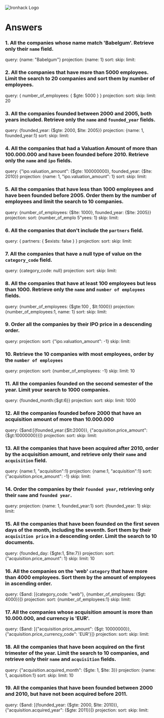 ![Ironhack Logo](https://i.imgur.com/1QgrNNw.png)

# Answers

### 1. All the companies whose name match 'Babelgum'. Retrieve only their `name` field.

query: {name: "Babelgum"}
projection: {name: 1}
sort:
skip: 
limit: 


### 2. All the companies that have more than 5000 employees. Limit the search to 20 companies and sort them by **number of employees**.


query: { number_of_employees: { $gte: 5000 } }
projection:
sort:
skip: 
limit: 20



### 3. All the companies founded between 2000 and 2005, both years included. Retrieve only the `name` and `founded_year` fields.

query: {founded_year: {$gte: 2000, $lte: 2005}}
projection: {name: 1, founded_year:1}
sort:
skip: 
limit:

### 4. All the companies that had a Valuation Amount of more than 100.000.000 and have been founded before 2010. Retrieve only the `name` and `ipo` fields.

query: {"ipo.valuation_amount": {$gte: 100000000}, founded_year: {$lte: 2010}}
projection: {name: 1, "ipo.valuation_amount": 1}
sort:
skip: 
limit:

### 5. All the companies that have less than 1000 employees and have been founded before 2005. Order them by the number of employees and limit the search to 10 companies.

query:  {number_of_employees: {$lte: 1000}, founded_year: {$lte: 2005}}
projection: 
sort:   {number_of_emplo 5"yees: 1}
skip: 
limit:

### 6. All the companies that don't include the `partners` field.

<!-- Your Code Goes Here -->
query: { partners: { $exists: false } }
projection: 
sort: 
skip: 
limit:

### 7. All the companies that have a null type of value on the `category_code` field.

<!-- Your Code Goes Here -->
query: {category_code: null}
projection: 
sort: 
skip: 
limit:

### 8. All the companies that have at least 100 employees but less than 1000. Retrieve only the `name` and `number of employees` fields.

<!-- Your Code Goes Here -->
query: {number_of_employees: {$gte:100 , $lt:1000}}
projection: {number_of_employees:1, name: 1}
sort: 
skip: 
limit:

### 9. Order all the companies by their IPO price in a descending order.

<!-- Your Code Goes Here -->
query: 
projection: 
sort: {"ipo.valuation_amount": -1}
skip: 
limit:

### 10. Retrieve the 10 companies with most employees, order by the `number of employees`

<!-- Your Code Goes Here -->
query: 
projection: 
sort: {number_of_employees: -1}
skip: 
limit: 10

### 11. All the companies founded on the second semester of the year. Limit your search to 1000 companies.

<!-- Your Code Goes Here -->
query: {founded_month:{$gt:6}}
projection: 
sort: 
skip: 
limit: 1000

### 12. All the companies founded before 2000 that have an acquisition amount of more than 10.000.000

<!-- Your Code Goes Here -->
query: {$and:[{founded_year:{$lt:2000}}, {"acquisition.price_amount":{$gt:10000000}}]}
projection: 
sort: 
skip: 
limit:

### 13. All the companies that have been acquired after 2010, order by the acquisition amount, and retrieve only their `name` and `acquisition` field.

<!-- Your Code Goes Here -->
query: {name:1, "acquisition":1}
projection: {name:1, "acquisition":1}
sort: {"acquisition.price_amount": -1}
skip: 
limit:

### 14. Order the companies by their `founded year`, retrieving only their `name` and `founded year`.

<!-- Your Code Goes Here -->
query: 
projection: {name: 1, founded_year:1}
sort: {founded_year: 1}
skip: 
limit:

### 15. All the companies that have been founded on the first seven days of the month, including the seventh. Sort them by their `acquisition price` in a descending order. Limit the search to 10 documents.

<!-- Your Code Goes Here -->
query: {founded_day: {$gte:1, $lte:7}}
projection: 
sort: {"acquisition.price_amount": 1}
skip: 
limit: 10

### 16. All the companies on the 'web' `category` that have more than 4000 employees. Sort them by the amount of employees in ascending order.

<!-- Your Code Goes Here -->
query: {$and: [{category_code: "web"}, {number_of_employees: {$gt: 4000}}]}
projection: 
sort: {number_of_employees:1}
skip: 
limit:

### 17. All the companies whose acquisition amount is more than 10.000.000, and currency is 'EUR'.

<!-- Your Code Goes Here -->
query: {$and: [{"acquisition.price_amount": {$gt: 10000000}},{"acquisition.price_currency_code":
'EUR'}]}
projection: 
sort: 
skip: 
limit:

### 18. All the companies that have been acquired on the first trimester of the year. Limit the search to 10 companies, and retrieve only their `name` and `acquisition` fields.

<!-- Your Code Goes Here -->
query: {"acquisition.acquired_month": {$gte: 1, $lte: 3}}
projection: {name: 1, acquisition:1}
sort: 
skip: 
limit: 10

### 19. All the companies that have been founded between 2000 and 2010, but have not been acquired before 2011.

<!-- Your Code Goes Here -->
query: {$and: [{founded_year: {$gte: 2000, $lte: 2010}},{"acquisition.acquired_year": {$gte: 2011}}]}
projection: 
sort: 
skip: 
limit:
